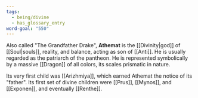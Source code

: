```yaml
---
tags:
  - being/divine
  - has_glossary_entry
word-goal: "550"
---
```

Also called "The Grandfather Drake", **Athemat** is the [[Divinity|god]] of [[Soul|souls]], reality, and balance, acting as son of [[Anti]]. He is usually regarded as the patriarch of the pantheon. He is represented symbolically by a massive [[Dragon]] of all colors, its scales prismatic in nature.

Its very first child was [[Arizhmiya]], which earned Athemat the notice of its "father". Its first set of divine children were [[Prus]], [[Mynos]], and [[Exponen]], and eventually [[Renthe]].